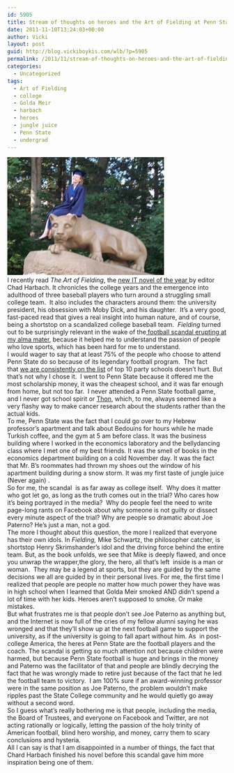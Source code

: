 ```yaml
---
id: 5905
title: Stream of thoughts on heroes and the Art of Fielding at Penn State
date: 2011-11-10T13:24:03+00:00
author: Vicki
layout: post
guid: http://blog.vickiboykis.com/wlb/?p=5905
permalink: /2011/11/stream-of-thoughts-on-heroes-and-the-art-of-fielding-at-penn-state/
categories:
  - Uncategorized
tags:
  - Art of Fielding
  - college
  - Golda Meir
  - harbach
  - heroes
  - jungle juice
  - Penn State
  - undergrad
---
```

<div>
  <a href="https://raw.githubusercontent.com/veekaybee/wlb/gh-pages/assets/images/2011/11/n9301935_41502245_8489.jpg"><img class="aligncenter size-full wp-image-5906" title="n9301935_41502245_8489" src="https://raw.githubusercontent.com/veekaybee/wlb/gh-pages/assets/images/2011/11/n9301935_41502245_8489.jpg" alt="" width="360" height="270" /></a>
</div>

<div>
  I recently read <em>The Art of Fielding</em>, the <a href="http://www.nytimes.com/2011/09/11/books/review/the-art-of-fielding-by-chad-harbach-book-review.html" target="_blank">new IT novel of the year </a>by editor Chad Harbach. It chronicles the college years and the emergence into adulthood of three baseball players who turn around a struggling small college team.  It also includes the characters around them: the university president, his obsession with Moby Dick, and his daughter.  It&#8217;s a very good, fast-paced read that gives a real insight into human nature, and of course, being a shortstop on a scandalized college baseball team.  <em>Fielding</em> turned out to be surprisingly relevant in the wake of the<a href="https://www.google.com/search?gcx=w&ix=c1&sourceid=chrome&ie=UTF-8&q=penn+state#q=penn+state&hl=en&prmd=imvnsu&source=univ&tbm=nws&tbo=u&sa=X&ei=NcS7TsniJoPt0gHRm5zeCQ&ved=0CEYQqAI&bav=on.2,or.r_gc.r_pw.r_cp.,cf.osb&fp=b45258d81b306a19&biw=1268&bih=611" target="_blank"> football scandal erupting at my alma mater</a>, because it helped me to understand the passion of people who love sports, which has been hard for me to understand.
</div>



<div>
  I would wager to say that at least 75% of the people who choose to attend Penn State do so because of its legendary football program.  The fact that <a href="http://www.thebestcolleges.org/2012-princeton-review-party-school-rankings/" target="_blank">we are consistently on the list</a> of top 10 party schools doesn&#8217;t hurt. But that&#8217;s not why I chose it.  I went to Penn State because it offered me the most scholarship money, it was the cheapest school, and it was far enough from home, but not too far.  I never attended a Penn State football game, and I never got school spirit or <a href="http://www.thon.org/" target="_blank">Thon</a>, which, to me, always seemed like a very flashy way to make cancer research about the students rather than the actual kids.
</div>



<div>
  To me, Penn State was the fact that I could go over to my Hebrew professor&#8217;s apartment and talk about Bedouins for hours while he made Turkish coffee, and the gym at 5 am before class. It was the business building where I worked in the economics laboratory and the bellydancing class where I met one of my best friends. It was the smell of books in the economics department building on a cold November day. It was the fact that Mr. B&#8217;s roommates had thrown my shoes out the window of his apartment building during a snow storm. It was my first taste of jungle juice (Never again) .
</div>



<div>
  So for me, the scandal  is as far away as college itself.  Why does it matter who got let go, as long as the truth comes out in the trial? Who cares how it&#8217;s being portrayed in the media?  Why do people feel the need to write page-long rants on Facebook about why someone is not guilty or dissect every minute aspect of the trial? Why are people so dramatic about Joe Paterno? He&#8217;s just a man, not a god.
</div>



<div>
  The more I thought about this question, the more I realized that everyone has their own idols. In<em> Fielding,</em> Mike Schwartz, the philosopher catcher, is shortstop Henry Skrimshander&#8217;s idol and the driving force behind the entire team. But, as the book unfolds, we see that Mike is deeply flawed, and once you unwrap the wrapper,the glory, the hero, all that&#8217;s left  inside is a man or woman.  They may be a legend at sports, but they are guided by the same decisions we all are guided by in their personal lives. For me, the first time I realized that people are people no matter how much power they have was in high school when I learned that Golda Meir smoked AND didn&#8217;t spend a lot of time with her kids. Heroes aren&#8217;t supposed to smoke. Or make mistakes.
</div>



<div>
  But what frustrates me is that people don&#8217;t see Joe Paterno as anything but, and the Internet is now full of the cries of my fellow alumni saying he was wronged and that they&#8217;ll show up at the next football game to support the university, as if the university is going to fall apart without him. As  in post-college America, the heres at Penn State are the football players and the coach. The scandal is getting so much attention not because children were harmed, but because Penn State football is huge and brings in the money and Paterno was the facilitator of that and people are blindly decrying the fact that he was wrongly made to retire just because of the fact that he led the football team to victory.  I am 100% sure if an award-winning professor were in the same position as Joe Paterno, the problem wouldn&#8217;t make ripples past the State College community and he would quietly go away without a second word.
</div>



<div>
  So I guess what&#8217;s really bothering me is that people, including the media, the Board of Trustees, and everyone on Facebook and Twitter, are not acting rationally or logically, letting the passion of the holy trinity of American football, blind hero worship, and money, carry them to scary conclusions and hysteria.
</div>



<div>
  All I can say is that I am disappointed in a number of things, the fact that Chard Harbach finished his novel before this scandal gave him more inspiration being one of them.
</div>